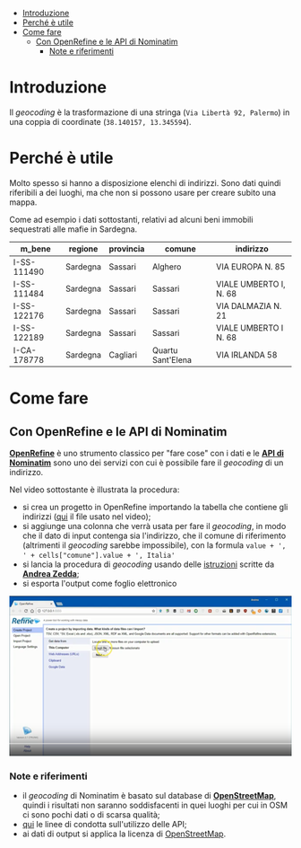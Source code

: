 
<!-- TOC -->

- [Introduzione](#introduzione)
- [Perché è utile](#perché-è-utile)
- [Come fare](#come-fare)
    - [Con OpenRefine e le API di Nominatim](#con-openrefine-e-le-api-di-nominatim)
        - [Note e riferimenti](#note-e-riferimenti)

<!-- /TOC -->
# Introduzione

Il _geocoding_ è la trasformazione di una stringa (`Via Libertà 92, Palermo`) in una coppia di coordinate (`38.140157, 13.345594`).

# Perché è utile

Molto spesso si hanno a disposizione elenchi di indirizzi. Sono dati quindi riferibili a dei luoghi, ma che non si possono usare per creare subito una mappa.

Come ad esempio i dati sottostanti, relativi ad alcuni beni immobili sequestrati alle mafie in Sardegna.

| m_bene      | regione  | provincia | comune            | indirizzo              | 
|-------------|----------|-----------|-------------------|------------------------| 
| I-SS-111490 | Sardegna | Sassari   | Alghero           | VIA EUROPA N. 85       | 
| I-SS-111484 | Sardegna | Sassari   | Sassari           | VIALE UMBERTO I, N. 68 | 
| I-SS-122176 | Sardegna | Sassari   | Sassari           | VIA DALMAZIA N. 21     | 
| I-SS-122189 | Sardegna | Sassari   | Sassari           | VIALE UMBERTO I N. 68  | 
| I-CA-178778 | Sardegna | Cagliari  | Quartu Sant'Elena | VIA IRLANDA 58         | 

# Come fare

## Con OpenRefine e le API di Nominatim

[**OpenRefine**](../tools/openrefine.md) è uno strumento classico per "fare cose" con i dati e le [**API di Nominatim**](http://wiki.openstreetmap.org/wiki/Nominatim) sono uno dei servizi con cui è possibile fare il _geocoding_ di un indirizzo.

Nel video sottostante è illustrata la procedura:

- si crea un progetto in OpenRefine importando la tabella che contiene gli indirizzi ([qui](./data/immobiliOpenRegioSardegna.csv) il file usato nel video);
- si aggiunge una colonna che verrà usata per fare il _geocoding_, in modo che il dato di input contenga sia l'indirizzo, che il comune di riferimento (altrimenti il _geocoding_ sarebbe impossibile), con la formula `value + ', ' + cells["comune"].value + ', Italia'`
- si lancia la procedura di _geocoding_ usando delle [istruzioni](https://github.com/aborruso/geocode_openrefine/blob/master/Nominatim/open_refine_nominatim.json) scritte da [**Andrea Zedda**](https://twitter.com/andria_tzedda);
- si esporta l'output come foglio elettronico

[![](./imgs/videoGeocodingOpenrefine.png)](https://www.youtube.com/watch?v=GpD87pKYQgo&feature=youtu.be&hd=1)

### Note e riferimenti

- il _geocoding_ di Nominatim è basato sul database di [**OpenStreetMap**](https://www.openstreetmap.org/#map=19/38.12672/13.29924), quindi i risultati non saranno soddisfacenti in quei luoghi per cui in OSM ci sono pochi dati o di scarsa qualità;
- [qui](https://operations.osmfoundation.org/policies/nominatim/) le linee di condotta sull'utilizzo delle API;
- ai dati di output si applica la licenza di [OpenStreetMap](http://www.openstreetmap.org/copyright).